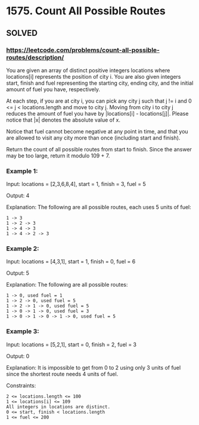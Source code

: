 # 1575. Count All Possible Routes

## SOLVED


### https://leetcode.com/problems/count-all-possible-routes/description/

You are given an array of distinct positive integers locations where locations[i] represents the position of city i. You are also given integers start, finish and fuel representing the starting city, ending city, and the initial amount of fuel you have, respectively.

At each step, if you are at city i, you can pick any city j such that j != i and 0 <= j < locations.length and move to city j. Moving from city i to city j reduces the amount of fuel you have by |locations[i] - locations[j]|. Please notice that |x| denotes the absolute value of x.

Notice that fuel cannot become negative at any point in time, and that you are allowed to visit any city more than once (including start and finish).

Return the count of all possible routes from start to finish. Since the answer may be too large, return it modulo 109 + 7.



### Example 1:

Input: locations = [2,3,6,8,4], start = 1, finish = 3, fuel = 5

Output: 4

Explanation: The following are all possible routes, each uses 5 units of fuel:

    1 -> 3
    1 -> 2 -> 3
    1 -> 4 -> 3
    1 -> 4 -> 2 -> 3

### Example 2:

Input: locations = [4,3,1], start = 1, finish = 0, fuel = 6

Output: 5

Explanation: The following are all possible routes:

    1 -> 0, used fuel = 1
    1 -> 2 -> 0, used fuel = 5
    1 -> 2 -> 1 -> 0, used fuel = 5
    1 -> 0 -> 1 -> 0, used fuel = 3
    1 -> 0 -> 1 -> 0 -> 1 -> 0, used fuel = 5

### Example 3:

Input: locations = [5,2,1], start = 0, finish = 2, fuel = 3

Output: 0

Explanation: It is impossible to get from 0 to 2 using only 3 units of fuel since the shortest route needs 4 units of fuel.



Constraints:

    2 <= locations.length <= 100
    1 <= locations[i] <= 109
    All integers in locations are distinct.
    0 <= start, finish < locations.length
    1 <= fuel <= 200

